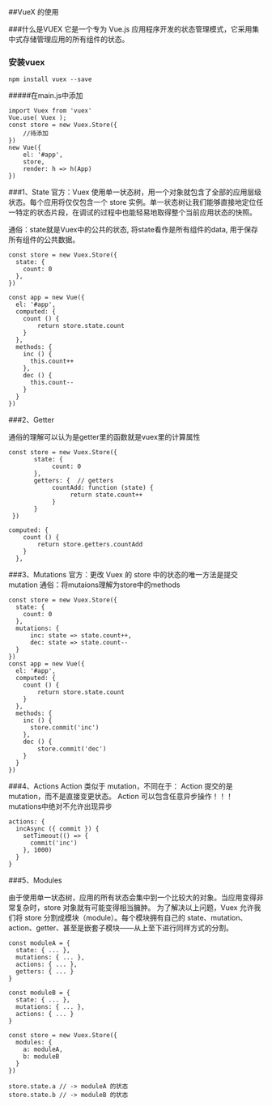 ##VueX 的使用

###什么是VUEX
它是一个专为 Vue.js 应用程序开发的状态管理模式，它采用集中式存储管理应用的所有组件的状态。

### 安装vuex

```vue
npm install vuex --save
```
#####在main.js中添加
```
import Vuex from 'vuex'
Vue.use( Vuex );
const store = new Vuex.Store({
    //待添加
})
new Vue({
    el: '#app',
    store,
    render: h => h(App)
})
```
###1、State
官方：Vuex 使用单一状态树，用一个对象就包含了全部的应用层级状态。每个应用将仅仅包含一个 store 实例。单一状态树让我们能够直接地定位任一特定的状态片段，在调试的过程中也能轻易地取得整个当前应用状态的快照。

通俗：state就是Vuex中的公共的状态, 将state看作是所有组件的data, 用于保存所有组件的公共数据。

```vue
const store = new Vuex.Store({
  state: {
    count: 0
  },
})

const app = new Vue({
  el: '#app',
  computed: {
    count () {
        return store.state.count
    }
  },
  methods: {
    inc () {
      this.count++
    },
    dec () {
      this.count--
    }
  }
})
```
###2、Getter


通俗的理解可以认为是getter里的函数就是vuex里的计算属性
```vue
const store = new Vuex.Store({ 
       state: {
            count: 0 
       },
       getters: {  // getters
            countAdd: function (state) {
                 return state.count++
            }
       }
 })

computed: {
    count () {
        return store.getters.countAdd
    }
  },
```
###3、Mutations
官方：更改 Vuex 的 store 中的状态的唯一方法是提交 mutation
通俗：将mutaions理解为store中的methods
```vue
const store = new Vuex.Store({
  state: {
    count: 0
  },
  mutations: {
      inc: state => state.count++,
      dec: state => state.count--
  }
})
const app = new Vue({
  el: '#app',
  computed: {
    count () {
        return store.state.count
    }
  },
  methods: {
    inc () {
      store.commit('inc')
    },
    dec () {
        store.commit('dec')
    }
  }
})
```

###4、Actions
Action 类似于 mutation，不同在于：
Action 提交的是 mutation，而不是直接变更状态。
Action 可以包含任意异步操作！！！mutations中绝对不允许出现异步
```vue
actions: {
  incAsync ({ commit }) {
    setTimeout(() => {
      commit('inc')
    }, 1000)
  }
}
```
###5、Modules

由于使用单一状态树，应用的所有状态会集中到一个比较大的对象。当应用变得非常复杂时，store 对象就有可能变得相当臃肿。
为了解决以上问题，Vuex 允许我们将 store 分割成模块（module）。每个模块拥有自己的 state、mutation、action、getter、甚至是嵌套子模块——从上至下进行同样方式的分割。

```vue
const moduleA = {
  state: { ... },
  mutations: { ... },
  actions: { ... },
  getters: { ... }
}

const moduleB = {
  state: { ... },
  mutations: { ... },
  actions: { ... }
}

const store = new Vuex.Store({
  modules: {
    a: moduleA,
    b: moduleB
  }
})

store.state.a // -> moduleA 的状态
store.state.b // -> moduleB 的状态
```

